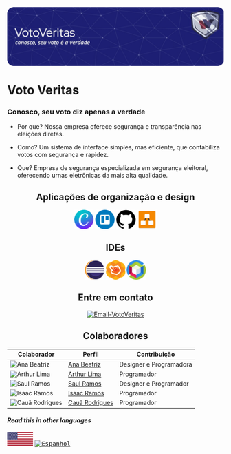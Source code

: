 <img align= "center" alt="VotoVeritas-Canva" src="https://github.com/VotoVeritas/VotoVeritas/blob/main/Imagens/PortugueseBanner.png">

# Voto Veritas
### Conosco, seu voto diz apenas a verdade

- Por que? Nossa empresa oferece segurança e transparência nas eleições diretas.

- Como? Um sistema de interface simples, mas eficiente, que contabiliza votos com segurança e rapidez.

- Que? Empresa de segurança especializada em segurança eleitoral, oferecendo urnas eletrônicas da mais alta qualidade.

<div align="center">

## Aplicações de organização e design
  
  <img align= "center" alt="VotoVeritas-Canva" height="45" width="45" src="https://github.com/VotoVeritas/VotoVeritas/blob/main/Imagens/Canva.png">
<img align= "center" alt="VotoVeritas-Trello" height="45" width="45" src="https://github.com/VotoVeritas/VotoVeritas/blob/main/Imagens/Trello.png">
<img align= "center" alt="VotoVeritas-Github" height="45" width="45" src="https://github.com/VotoVeritas/VotoVeritas/blob/main/Imagens/GitHub.png">
<img align= "center" alt="VotoVeritas-DrawIo" height="45" width="45" src="https://github.com/VotoVeritas/VotoVeritas/blob/main/Imagens/DrawIo.png">


## IDEs
<img align= "center" alt="VotoVeritas-Eclipse" height="45" width="45" src="https://github.com/VotoVeritas/VotoVeritas/blob/main/Imagens/Eclipse.png">
<img align= "center" alt="VotoVeritas-SceneB" height="45" width="45" src="https://github.com/VotoVeritas/VotoVeritas/blob/main/Imagens/SceneB.png">
<img align= "center" alt="VotoVeritas-NetBeans" height="45" width="45" src="https://github.com/VotoVeritas/VotoVeritas/blob/main/Imagens/Netbeans.png">

## Entre em contato

  <a target="_blank" href="mailto:votoveritas@gmail.com"> <img height="30" width="120" alt="Email-VotoVeritas" src="https://img.shields.io/badge/Gmail-D14836?style=for-the-badge&logo=gmail&logoColor=white"/></a>
  
## Colaboradores

| Colaborador       | Perfil               | Contribuição         |
|-------------------|----------------------|----------------------|
| <img src="https://avatars.githubusercontent.com/AnaBeatrizCarvalhoMenezes" alt="Ana Beatriz" width="45" height="45"> | [Ana Beatriz](https://github.com/AnaBeatrizCarvalhoMenezes) | Designer e Programadora |
| <img src="https://avatars.githubusercontent.com/Arthur-Lima07" alt="Arthur Lima" width="45" height="45"> | [Arthur Lima](https://github.com/Arthur-Lima07) | Programador |
| <img src="https://avatars.githubusercontent.com/hattasho" alt="Saul Ramos" width="45" height="45"> | [Saul Ramos](https://github.com/hattasho) | Designer e Programador |
| <img src="https://avatars.githubusercontent.com/IsaacMaf" alt="Isaac Ramos" width="45" height="45"> | [Isaac Ramos](https://github.com/IsaacMaf) | Programador |
| <img src="https://avatars.githubusercontent.com/CauaRodrigues08" alt="Cauã Rodrigues" width="45" height="45"> | [Cauã Rodrigues](https://github.com/CauaRodrigues08) | Programador |


</div>

#### _Read this in other languages_
<kbd>[<img title="English" alt="Inglês" src="https://github.com/hampusborgos/country-flags/blob/main/png250px/us.png" width="60">](README.eng.md)</kbd>
<kbd>[<img title="Spanish" alt="Espanhol" src="https://www.countryflags.com/wp-content/uploads/spain-flag-png-large.png" width="60">](README.esp.md)</kbd>

